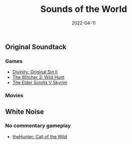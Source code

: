 ﻿---
title: Sounds of the World
date: 2022-04-11
update: 2022-04-11
categories:
    - Life sharing
tags:
description: Sharing some of my favorite sounds.
---

## Original Soundtack

### Games

- [Divinity: Original Sin II](https://www.youtube.com/watch?v=WBI_cOPTzPU&t=1031s)
- [The Witcher 3: Wild Hunt](https://www.youtube.com/watch?v=yZBZ54JUThE&t=13s)
- [The Elder Scrolls V Skyrim](https://www.youtube.com/watch?v=aQeIYVM3YBM)

### Movies

## White Noise

### No commentary gameplay

- [theHunter: Call of the Wild](https://www.youtube.com/watch?v=AvB_KwSRvAI)
